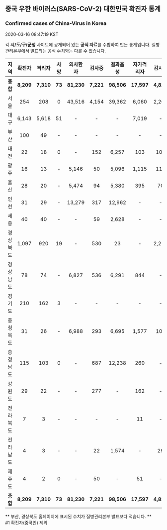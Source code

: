 
## 중국 우한 바이러스(SARS-CoV-2) 대한민국 확진자 통계
### Confirmed cases of China-Virus in Korea
2020-03-16 08:47:19 KST

각 **시/도/구/군청** 사이트에 공개되어 있는 **공식 자료**를 수합하여 만든 통계입니다.
질병관리본부에서 발표되는 공식 수치와는 다를 수 있습니다.


|  지역  | 확진자 |  격리자  |  사망  |  의사환자  |  검사중  |  결과음성  |  자가격리자  |  감시중  |  감시해제  |  퇴원  |
|:------:|:------:|:--------:|:--------:|:----------:|:--------:|:----------------:|:------------:|:--------:|:----------:|:--:|
|**총합**|**8,209**|**7,310**|**73**|**81,230**|**7,221**|**98,506**|**17,597**|**4,829**|**14,615**|**825**|
|서울|254|208|0|43,516|4,154|39,362|6,060|2,200|3,860|46|
|대구|6,143|5,618|51|-|-|-|7,019|-|-|474|
|부산|100|49|-|-|-|-|-|-|-|50|
|대전|22|18|0|-|152|6,257|103|103|382|4|
|광주|16|13|-|5,146|50|5,096|1,115|110|1,005|3|
|울산|28|20|-|5,474|94|5,380|395|70|325|8|
|인천|31|29|-|13,279|317|12,962|-|-|-|2|
|세종|40|40|-|-|59|2,628|-|-|-|-|
|경상북도|1,097|920|19|-|530|23|-|2,211|7,382|158|
|경상남도|78|74|-|6,827|536|6,291|844|-|-|4|
|경기도|210|162|3|-|-|-|-|-|-|45|
|충청북도|31|26|-|6,988|293|6,695|1,577|106|1,471|5|
|충청남도|115|103|0|-|687|12,238|260|-|-|12|
|강원도|29|22|-|-|277|-|162|-|-|7|
|전라북도|7|3|-|-|-|-|11|-|-|4|
|전라남도|4|3|-|-|22|1,574|-|29|190|1|
|제주도|4|2|0|-|50|-|51|-|-|2|
|**총합**|**8,209**|**7,310**|**73**|**81,230**|**7,221**|**98,506**|**17,597**|**4,829**|**14,615**|**825**|


** 부산, 경상북도 홈페이지에 표시된 수치가 질병관리본부 발표보다 적습니다. **<br>
#1 확진자(중국인) 제외
    